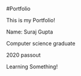#Portfolio

This is my Portfolio!

Name: Suraj Gupta

Computer science graduate

2020 passout

Learning Something!